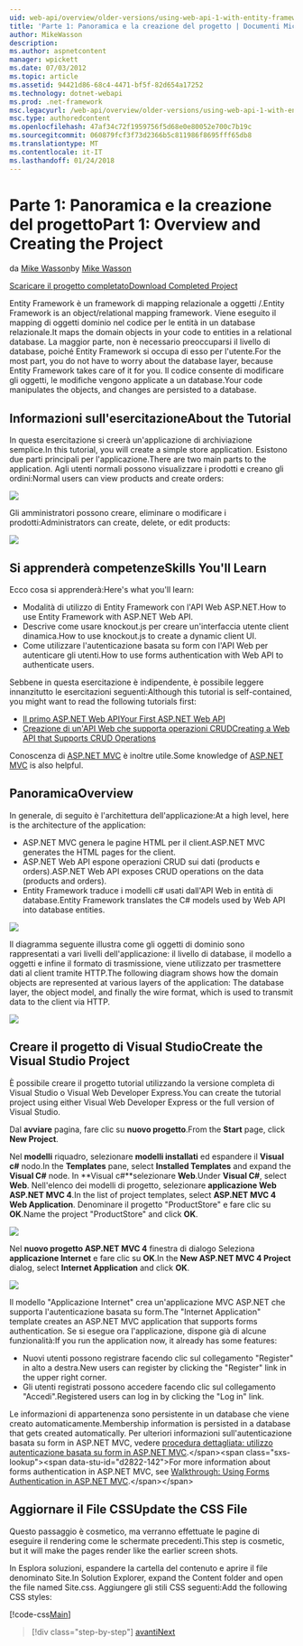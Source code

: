 ```yaml
---
uid: web-api/overview/older-versions/using-web-api-1-with-entity-framework-5/using-web-api-with-entity-framework-part-1
title: 'Parte 1: Panoramica e la creazione del progetto | Documenti Microsoft'
author: MikeWasson
description: 
ms.author: aspnetcontent
manager: wpickett
ms.date: 07/03/2012
ms.topic: article
ms.assetid: 94421d86-68c4-4471-bf5f-82d654a17252
ms.technology: dotnet-webapi
ms.prod: .net-framework
msc.legacyurl: /web-api/overview/older-versions/using-web-api-1-with-entity-framework-5/using-web-api-with-entity-framework-part-1
msc.type: authoredcontent
ms.openlocfilehash: 47af34c72f1959756f5d68e0e80052e700c7b19c
ms.sourcegitcommit: 060879fcf3f73d2366b5c811986f8695fff65db8
ms.translationtype: MT
ms.contentlocale: it-IT
ms.lasthandoff: 01/24/2018
---
```

<a name="part-1-overview-and-creating-the-project"></a><span data-ttu-id="d2822-102">Parte 1: Panoramica e la creazione del progetto</span><span class="sxs-lookup"><span data-stu-id="d2822-102">Part 1: Overview and Creating the Project</span></span>
====================
<span data-ttu-id="d2822-103">da [Mike Wasson](https://github.com/MikeWasson)</span><span class="sxs-lookup"><span data-stu-id="d2822-103">by [Mike Wasson](https://github.com/MikeWasson)</span></span>

[<span data-ttu-id="d2822-104">Scaricare il progetto completato</span><span class="sxs-lookup"><span data-stu-id="d2822-104">Download Completed Project</span></span>](http://code.msdn.microsoft.com/ASP-NET-Web-API-with-afa30545)

<span data-ttu-id="d2822-105">Entity Framework è un framework di mapping relazionale a oggetti /.</span><span class="sxs-lookup"><span data-stu-id="d2822-105">Entity Framework is an object/relational mapping framework.</span></span> <span data-ttu-id="d2822-106">Viene eseguito il mapping di oggetti dominio nel codice per le entità in un database relazionale.</span><span class="sxs-lookup"><span data-stu-id="d2822-106">It maps the domain objects in your code to entities in a relational database.</span></span> <span data-ttu-id="d2822-107">La maggior parte, non è necessario preoccuparsi il livello di database, poiché Entity Framework si occupa di esso per l'utente.</span><span class="sxs-lookup"><span data-stu-id="d2822-107">For the most part, you do not have to worry about the database layer, because Entity Framework takes care of it for you.</span></span> <span data-ttu-id="d2822-108">Il codice consente di modificare gli oggetti, le modifiche vengono applicate a un database.</span><span class="sxs-lookup"><span data-stu-id="d2822-108">Your code manipulates the objects, and changes are persisted to a database.</span></span>

## <a name="about-the-tutorial"></a><span data-ttu-id="d2822-109">Informazioni sull'esercitazione</span><span class="sxs-lookup"><span data-stu-id="d2822-109">About the Tutorial</span></span>

<span data-ttu-id="d2822-110">In questa esercitazione si creerà un'applicazione di archiviazione semplice.</span><span class="sxs-lookup"><span data-stu-id="d2822-110">In this tutorial, you will create a simple store application.</span></span> <span data-ttu-id="d2822-111">Esistono due parti principali per l'applicazione.</span><span class="sxs-lookup"><span data-stu-id="d2822-111">There are two main parts to the application.</span></span> <span data-ttu-id="d2822-112">Agli utenti normali possono visualizzare i prodotti e creano gli ordini:</span><span class="sxs-lookup"><span data-stu-id="d2822-112">Normal users can view products and create orders:</span></span>

![](using-web-api-with-entity-framework-part-1/_static/image1.png)

<span data-ttu-id="d2822-113">Gli amministratori possono creare, eliminare o modificare i prodotti:</span><span class="sxs-lookup"><span data-stu-id="d2822-113">Administrators can create, delete, or edit products:</span></span>

![](using-web-api-with-entity-framework-part-1/_static/image2.png)

## <a name="skills-youll-learn"></a><span data-ttu-id="d2822-114">Si apprenderà competenze</span><span class="sxs-lookup"><span data-stu-id="d2822-114">Skills You'll Learn</span></span>

<span data-ttu-id="d2822-115">Ecco cosa si apprenderà:</span><span class="sxs-lookup"><span data-stu-id="d2822-115">Here's what you'll learn:</span></span>

- <span data-ttu-id="d2822-116">Modalità di utilizzo di Entity Framework con l'API Web ASP.NET.</span><span class="sxs-lookup"><span data-stu-id="d2822-116">How to use Entity Framework with ASP.NET Web API.</span></span>
- <span data-ttu-id="d2822-117">Descrive come usare knockout.js per creare un'interfaccia utente client dinamica.</span><span class="sxs-lookup"><span data-stu-id="d2822-117">How to use knockout.js to create a dynamic client UI.</span></span>
- <span data-ttu-id="d2822-118">Come utilizzare l'autenticazione basata su form con l'API Web per autenticare gli utenti.</span><span class="sxs-lookup"><span data-stu-id="d2822-118">How to use forms authentication with Web API to authenticate users.</span></span>

<span data-ttu-id="d2822-119">Sebbene in questa esercitazione è indipendente, è possibile leggere innanzitutto le esercitazioni seguenti:</span><span class="sxs-lookup"><span data-stu-id="d2822-119">Although this tutorial is self-contained, you might want to read the following tutorials first:</span></span>

- [<span data-ttu-id="d2822-120">Il primo ASP.NET Web API</span><span class="sxs-lookup"><span data-stu-id="d2822-120">Your First ASP.NET Web API</span></span>](../../getting-started-with-aspnet-web-api/tutorial-your-first-web-api.md)
- [<span data-ttu-id="d2822-121">Creazione di un'API Web che supporta operazioni CRUD</span><span class="sxs-lookup"><span data-stu-id="d2822-121">Creating a Web API that Supports CRUD Operations</span></span>](../creating-a-web-api-that-supports-crud-operations.md)

<span data-ttu-id="d2822-122">Conoscenza di [ASP.NET MVC](../../../../mvc/index.md) è inoltre utile.</span><span class="sxs-lookup"><span data-stu-id="d2822-122">Some knowledge of [ASP.NET MVC](../../../../mvc/index.md) is also helpful.</span></span>

## <a name="overview"></a><span data-ttu-id="d2822-123">Panoramica</span><span class="sxs-lookup"><span data-stu-id="d2822-123">Overview</span></span>

<span data-ttu-id="d2822-124">In generale, di seguito è l'architettura dell'applicazione:</span><span class="sxs-lookup"><span data-stu-id="d2822-124">At a high level, here is the architecture of the application:</span></span>

- <span data-ttu-id="d2822-125">ASP.NET MVC genera le pagine HTML per il client.</span><span class="sxs-lookup"><span data-stu-id="d2822-125">ASP.NET MVC generates the HTML pages for the client.</span></span>
- <span data-ttu-id="d2822-126">ASP.NET Web API espone operazioni CRUD sui dati (products e orders).</span><span class="sxs-lookup"><span data-stu-id="d2822-126">ASP.NET Web API exposes CRUD operations on the data (products and orders).</span></span>
- <span data-ttu-id="d2822-127">Entity Framework traduce i modelli c# usati dall'API Web in entità di database.</span><span class="sxs-lookup"><span data-stu-id="d2822-127">Entity Framework translates the C# models used by Web API into database entities.</span></span>

![](using-web-api-with-entity-framework-part-1/_static/image3.png)

<span data-ttu-id="d2822-128">Il diagramma seguente illustra come gli oggetti di dominio sono rappresentati a vari livelli dell'applicazione: il livello di database, il modello a oggetti e infine il formato di trasmissione, viene utilizzato per trasmettere dati al client tramite HTTP.</span><span class="sxs-lookup"><span data-stu-id="d2822-128">The following diagram shows how the domain objects are represented at various layers of the application: The database layer, the object model, and finally the wire format, which is used to transmit data to the client via HTTP.</span></span>

![](using-web-api-with-entity-framework-part-1/_static/image4.png)

## <a name="create-the-visual-studio-project"></a><span data-ttu-id="d2822-129">Creare il progetto di Visual Studio</span><span class="sxs-lookup"><span data-stu-id="d2822-129">Create the Visual Studio Project</span></span>

<span data-ttu-id="d2822-130">È possibile creare il progetto tutorial utilizzando la versione completa di Visual Studio o Visual Web Developer Express.</span><span class="sxs-lookup"><span data-stu-id="d2822-130">You can create the tutorial project using either Visual Web Developer Express or the full version of Visual Studio.</span></span>

<span data-ttu-id="d2822-131">Dal **avviare** pagina, fare clic su **nuovo progetto**.</span><span class="sxs-lookup"><span data-stu-id="d2822-131">From the **Start** page, click **New Project**.</span></span>

<span data-ttu-id="d2822-132">Nel **modelli** riquadro, selezionare **modelli installati** ed espandere il **Visual c#** nodo.</span><span class="sxs-lookup"><span data-stu-id="d2822-132">In the **Templates** pane, select **Installed Templates** and expand the **Visual C#** node.</span></span> <span data-ttu-id="d2822-133">In **Visual c#**selezionare **Web**.</span><span class="sxs-lookup"><span data-stu-id="d2822-133">Under **Visual C#**, select **Web**.</span></span> <span data-ttu-id="d2822-134">Nell'elenco dei modelli di progetto, selezionare **applicazione Web ASP.NET MVC 4**.</span><span class="sxs-lookup"><span data-stu-id="d2822-134">In the list of project templates, select **ASP.NET MVC 4 Web Application**.</span></span> <span data-ttu-id="d2822-135">Denominare il progetto "ProductStore" e fare clic su **OK**.</span><span class="sxs-lookup"><span data-stu-id="d2822-135">Name the project "ProductStore" and click **OK**.</span></span>

![](using-web-api-with-entity-framework-part-1/_static/image5.png)

<span data-ttu-id="d2822-136">Nel **nuovo progetto ASP.NET MVC 4** finestra di dialogo Seleziona **applicazione Internet** e fare clic su **OK**.</span><span class="sxs-lookup"><span data-stu-id="d2822-136">In the **New ASP.NET MVC 4 Project** dialog, select **Internet Application** and click **OK**.</span></span>

![](using-web-api-with-entity-framework-part-1/_static/image6.png)

<span data-ttu-id="d2822-137">Il modello "Applicazione Internet" crea un'applicazione MVC ASP.NET che supporta l'autenticazione basata su form.</span><span class="sxs-lookup"><span data-stu-id="d2822-137">The "Internet Application" template creates an ASP.NET MVC application that supports forms authentication.</span></span> <span data-ttu-id="d2822-138">Se si esegue ora l'applicazione, dispone già di alcune funzionalità:</span><span class="sxs-lookup"><span data-stu-id="d2822-138">If you run the application now, it already has some features:</span></span>

- <span data-ttu-id="d2822-139">Nuovi utenti possono registrare facendo clic sul collegamento "Register" in alto a destra.</span><span class="sxs-lookup"><span data-stu-id="d2822-139">New users can register by clicking the "Register" link in the upper right corner.</span></span>
- <span data-ttu-id="d2822-140">Gli utenti registrati possono accedere facendo clic sul collegamento "Accedi".</span><span class="sxs-lookup"><span data-stu-id="d2822-140">Registered users can log in by clicking the "Log in" link.</span></span>

<span data-ttu-id="d2822-141">Le informazioni di appartenenza sono persistente in un database che viene creato automaticamente.</span><span class="sxs-lookup"><span data-stu-id="d2822-141">Membership information is persisted in a database that gets created automatically.</span></span> <span data-ttu-id="d2822-142">Per ulteriori informazioni sull'autenticazione basata su form in ASP.NET MVC, vedere [procedura dettagliata: utilizzo autenticazione basata su form in ASP.NET MVC](https://msdn.microsoft.com/library/ff398049(VS.98).aspx).</span><span class="sxs-lookup"><span data-stu-id="d2822-142">For more information about forms authentication in ASP.NET MVC, see [Walkthrough: Using Forms Authentication in ASP.NET MVC](https://msdn.microsoft.com/library/ff398049(VS.98).aspx).</span></span>

## <a name="update-the-css-file"></a><span data-ttu-id="d2822-143">Aggiornare il File CSS</span><span class="sxs-lookup"><span data-stu-id="d2822-143">Update the CSS File</span></span>

<span data-ttu-id="d2822-144">Questo passaggio è cosmetico, ma verranno effettuate le pagine di eseguire il rendering come le schermate precedenti.</span><span class="sxs-lookup"><span data-stu-id="d2822-144">This step is cosmetic, but it will make the pages render like the earlier screen shots.</span></span>

<span data-ttu-id="d2822-145">In Esplora soluzioni, espandere la cartella del contenuto e aprire il file denominato Site.</span><span class="sxs-lookup"><span data-stu-id="d2822-145">In Solution Explorer, expand the Content folder and open the file named Site.css.</span></span> <span data-ttu-id="d2822-146">Aggiungere gli stili CSS seguenti:</span><span class="sxs-lookup"><span data-stu-id="d2822-146">Add the following CSS styles:</span></span>

[!code-css[Main](using-web-api-with-entity-framework-part-1/samples/sample1.css)]

>[!div class="step-by-step"]
[<span data-ttu-id="d2822-147">avanti</span><span class="sxs-lookup"><span data-stu-id="d2822-147">Next</span></span>](using-web-api-with-entity-framework-part-2.md)
